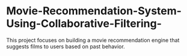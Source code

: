 # Movie-Recommendation-System-Using-Collaborative-Filtering-
 This project focuses on building a movie recommendation engine that suggests films to users based on past behavior. 
